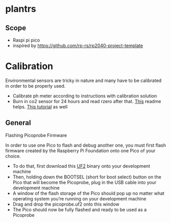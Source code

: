 # plantrs

## Scope
- Raspi pi pico 
- inspired by https://github.com/rp-rs/rp2040-project-template

# Calibration
Environmental sensors are tricky in nature and many have to be calibrated in order to be properly used.
- Calibrate ph meter according to instructions with calibration solution
- Burn in co2 sensor for 24 hours and read rzero after that. [This](https://github.com/Phoenix1747/MQ135b) readme helps. [This tutorial](http://davidegironi.blogspot.com/2014/01/cheap-co2-meter-using-mq135-sensor-with.html#.Y6G9jtLMKA2) as well

## General
Flashing Picoprobe Firmware

In order to use one Pico to flash and debug another one, you must first flash firmware created by the Raspberry Pi Foundation onto one Pico of your choice.

- To do that, first download this [UF2](https://datasheets.raspberrypi.org/soft/picoprobe.uf2) binary onto your development machine
- Then, holding down the BOOTSEL (short for boot select) button on the Pico that will become the Picoprobe, plug in the USB cable into your development machine
- A window of the flash storage of the Pico should pop up no matter what operating system you’re running on your development machine
- Drag and drop the picoprobe.uf2 onto this window
- The Pico should now be fully flashed and ready to be used as a Picoprobe